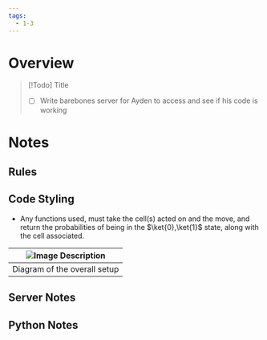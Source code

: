 ```yaml
---
tags:
  - 1-3
---
```

# Overview


> [!Todo] Title
> - [ ] Write barebones server for Ayden to access and see if his code is working

# Notes

## Rules

## Code Styling

- Any functions used, must take the cell(s) acted on and the move, and return the probabilities of being in the $\ket{0},\ket{1}$ state, along with the cell associated.



| ![Image Description](../../../Server%20Diagram.jpg) |
| --------------------------------------------------- |
| Diagram of the overall setup                        |



## Server Notes


## Python Notes